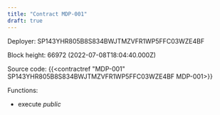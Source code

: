 ```yaml
---
title: "Contract MDP-001"
draft: true
---
```

Deployer: SP143YHR805B8S834BWJTMZVFR1WP5FFC03WZE4BF


 



Block height: 66972 (2022-07-08T18:04:40.000Z)

Source code: {{<contractref "MDP-001" SP143YHR805B8S834BWJTMZVFR1WP5FFC03WZE4BF MDP-001>}}

Functions:

* execute _public_
